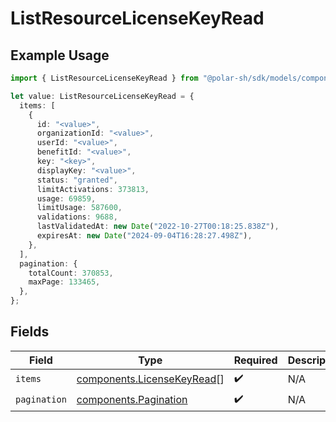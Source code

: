 # ListResourceLicenseKeyRead

## Example Usage

```typescript
import { ListResourceLicenseKeyRead } from "@polar-sh/sdk/models/components";

let value: ListResourceLicenseKeyRead = {
  items: [
    {
      id: "<value>",
      organizationId: "<value>",
      userId: "<value>",
      benefitId: "<value>",
      key: "<key>",
      displayKey: "<value>",
      status: "granted",
      limitActivations: 373813,
      usage: 69859,
      limitUsage: 587600,
      validations: 9688,
      lastValidatedAt: new Date("2022-10-27T00:18:25.838Z"),
      expiresAt: new Date("2024-09-04T16:28:27.498Z"),
    },
  ],
  pagination: {
    totalCount: 370853,
    maxPage: 133465,
  },
};
```

## Fields

| Field                                                                    | Type                                                                     | Required                                                                 | Description                                                              |
| ------------------------------------------------------------------------ | ------------------------------------------------------------------------ | ------------------------------------------------------------------------ | ------------------------------------------------------------------------ |
| `items`                                                                  | [components.LicenseKeyRead](../../models/components/licensekeyread.md)[] | :heavy_check_mark:                                                       | N/A                                                                      |
| `pagination`                                                             | [components.Pagination](../../models/components/pagination.md)           | :heavy_check_mark:                                                       | N/A                                                                      |